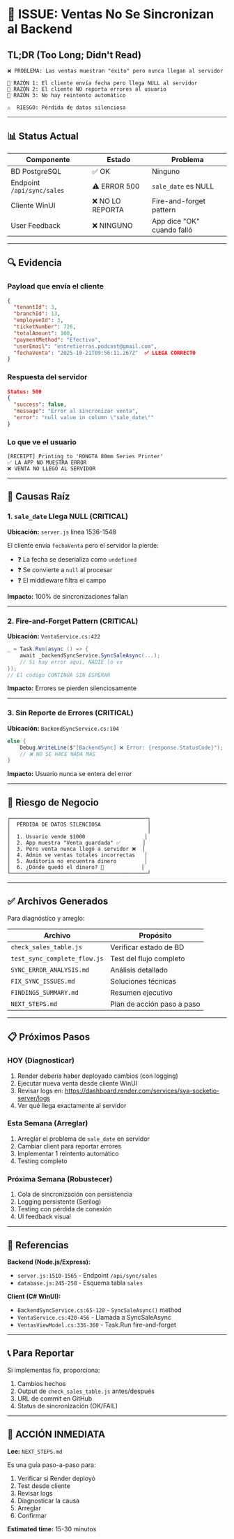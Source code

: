 # 🚨 ISSUE: Ventas No Se Sincronizan al Backend

## TL;DR (Too Long; Didn't Read)

```
❌ PROBLEMA: Las ventas muestran "éxito" pero nunca llegan al servidor

🔴 RAZÓN 1: El cliente envía fecha pero llega NULL al servidor
🔴 RAZÓN 2: El cliente NO reporta errores al usuario
🔴 RAZÓN 3: No hay reintento automático

⚠️  RIESGO: Pérdida de datos silenciosa
```

---

## 📊 Status Actual

| Componente | Estado | Problema |
|-----------|--------|----------|
| BD PostgreSQL | ✅ OK | Ninguno |
| Endpoint `/api/sync/sales` | ⚠️ ERROR 500 | `sale_date` es NULL |
| Cliente WinUI | ❌ NO LO REPORTA | Fire-and-forget pattern |
| User Feedback | ❌ NINGUNO | App dice "OK" cuando falló |

---

## 🔍 Evidencia

### Payload que envía el cliente
```json
{
  "tenantId": 3,
  "branchId": 13,
  "employeeId": 3,
  "ticketNumber": 726,
  "totalAmount": 100,
  "paymentMethod": "Efectivo",
  "userEmail": "entretierras.podcast@gmail.com",
  "fechaVenta": "2025-10-21T09:56:11.267Z"  ✅ LLEGA CORRECTO
}
```

### Respuesta del servidor
```json
Status: 500
{
  "success": false,
  "message": "Error al sincronizar venta",
  "error": "null value in column \"sale_date\""
}
```

### Lo que ve el usuario
```
[RECEIPT] Printing to 'RONGTA 80mm Series Printer'
✅ LA APP NO MUESTRA ERROR
❌ VENTA NO LLEGÓ AL SERVIDOR
```

---

## 🎯 Causas Raíz

### 1. `sale_date` Llega NULL (CRITICAL)
**Ubicación:** `server.js` línea 1536-1548

El cliente envía `fechaVenta` pero el servidor la pierde:
- ❓ La fecha se deserializa como `undefined`
- ❓ Se convierte a `null` al procesar
- ❓ El middleware filtra el campo

**Impacto:** 100% de sincronizaciones fallan

---

### 2. Fire-and-Forget Pattern (CRITICAL)
**Ubicación:** `VentaService.cs:422`

```csharp
_ = Task.Run(async () => {
    await _backendSyncService.SyncSaleAsync(...);
    // Si hay error aquí, NADIE lo ve
});
// El código CONTINÚA SIN ESPERAR
```

**Impacto:** Errores se pierden silenciosamente

---

### 3. Sin Reporte de Errores (CRITICAL)
**Ubicación:** `BackendSyncService.cs:104`

```csharp
else {
    Debug.WriteLine($"[BackendSync] ❌ Error: {response.StatusCode}");
    // ❌ NO SE HACE NADA MÁS
}
```

**Impacto:** Usuario nunca se entera del error

---

## 🚨 Riesgo de Negocio

```
┌────────────────────────────────────────────┐
│  PÉRDIDA DE DATOS SILENCIOSA               │
│                                            │
│  1. Usuario vende $1000                   │
│  2. App muestra "Venta guardada" ✅       │
│  3. Pero venta nunca llegó a servidor ❌  │
│  4. Admin ve ventas totales incorrectas   │
│  5. Auditoría no encuentra dinero         │
│  6. ¿Dónde quedó el dinero? 🤯            │
└────────────────────────────────────────────┘
```

---

## ✅ Archivos Generados

Para diagnóstico y arreglo:

| Archivo | Propósito |
|---------|-----------|
| `check_sales_table.js` | Verificar estado de BD |
| `test_sync_complete_flow.js` | Test del flujo completo |
| `SYNC_ERROR_ANALYSIS.md` | Análisis detallado |
| `FIX_SYNC_ISSUES.md` | Soluciones técnicas |
| `FINDINGS_SUMMARY.md` | Resumen ejecutivo |
| `NEXT_STEPS.md` | Plan de acción paso a paso |

---

## 📋 Próximos Pasos

### HOY (Diagnosticar)
1. Render debería haber deployado cambios (con logging)
2. Ejecutar nueva venta desde cliente WinUI
3. Revisar logs en: https://dashboard.render.com/services/sya-socketio-server/logs
4. Ver qué llega exactamente al servidor

### Esta Semana (Arreglar)
1. Arreglar el problema de `sale_date` en servidor
2. Cambiar client para reportar errores
3. Implementar 1 reintento automático
4. Testing completo

### Próxima Semana (Robustecer)
1. Cola de sincronización con persistencia
2. Logging persistente (Serilog)
3. Testing con pérdida de conexión
4. UI feedback visual

---

## 🔗 Referencias

**Backend (Node.js/Express):**
- `server.js:1510-1565` - Endpoint `/api/sync/sales`
- `database.js:245-258` - Esquema tabla `sales`

**Client (C# WinUI):**
- `BackendSyncService.cs:65-120` - `SyncSaleAsync()` method
- `VentaService.cs:420-456` - Llamada a SyncSaleAsync
- `VentasViewModel.cs:336-360` - Task.Run fire-and-forget

---

## 📞 Para Reportar

Si implementas fix, proporciona:
1. Cambios hechos
2. Output de `check_sales_table.js` antes/después
3. URL de commit en GitHub
4. Status de sincronización (OK/FAIL)

---

## 🎯 ACCIÓN INMEDIATA

**Lee:** `NEXT_STEPS.md`

Es una guía paso-a-paso para:
1. Verificar si Render deployó
2. Test desde cliente
3. Revisar logs
4. Diagnosticar la causa
5. Arreglar
6. Confirmar

**Estimated time:** 15-30 minutos

